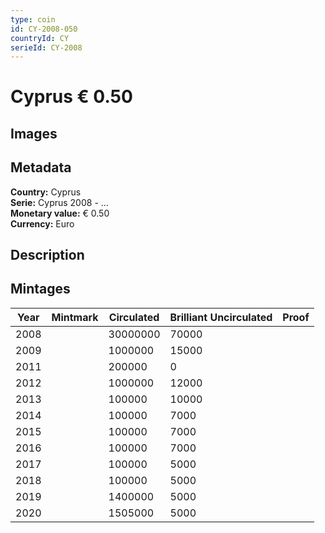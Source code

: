 ```yaml
---
type: coin
id: CY-2008-050
countryId: CY
serieId: CY-2008
---
```


# Cyprus € 0.50

## Images


## Metadata

**Country:** Cyprus\
**Serie:** Cyprus 2008 - ...\
**Monetary value:** € 0.50\
**Currency:** Euro

## Description


## Mintages
| Year | Mintmark | Circulated | Brilliant Uncirculated | Proof |
| ---- | -------- | ---------- | ---------------------- | ----- |
| 2008 |  | 30000000| 70000 |  |
| 2009 |  | 1000000| 15000 |  |
| 2011 |  | 200000| 0 |  |
| 2012 |  | 1000000| 12000 |  |
| 2013 |  | 100000| 10000 |  |
| 2014 |  | 100000| 7000 |  |
| 2015 |  | 100000| 7000 |  |
| 2016 |  | 100000| 7000 |  |
| 2017 |  | 100000| 5000 |  |
| 2018 |  | 100000| 5000 |  |
| 2019 |  | 1400000| 5000 |  |
| 2020 |  | 1505000| 5000 |  |
